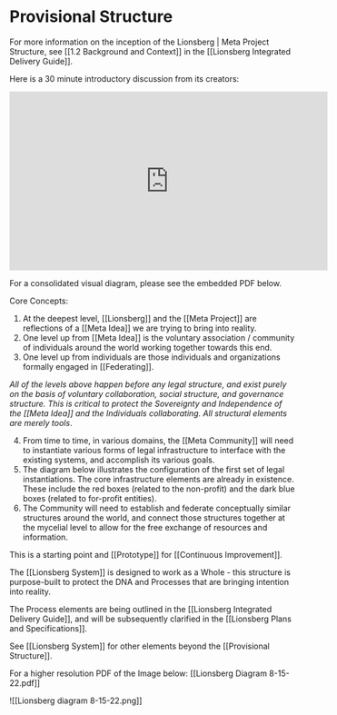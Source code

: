 # Provisional Structure 

For more information on the inception of the Lionsberg | Meta Project Structure, see [[1.2 Background and Context]] in the [[Lionsberg Integrated Delivery Guide]]. 

Here is a 30 minute introductory discussion from its creators:

<div style="text-align:center"><iframe width="560" height="315" src="https://www.youtube.com/embed/F5MAh4T15_s" title="YouTube video player" frameborder="0" allow="accelerometer; autoplay; clipboard-write; encrypted-media; gyroscope; picture-in-picture" allowfullscreen></iframe></div>

For a consolidated visual diagram, please see the embedded PDF below. 

Core Concepts: 
1. At the deepest level, [[Lionsberg]] and the [[Meta Project]] are reflections of a [[Meta Idea]] we are trying to bring into reality.  
2. One level up from [[Meta Idea]] is the voluntary association / community of individuals around the world working together towards this end.  
3. One level up from individuals are those individuals and organizations formally engaged in [[Federating]].    

_All of the levels above happen before any legal structure, and exist purely on the basis of voluntary collaboration, social structure, and governance structure. This is critical to protect the Sovereignty and Independence of the [[Meta Idea]] and the Individuals collaborating. All structural elements are merely tools_. 

4. From time to time, in various domains, the [[Meta Community]] will need to instantiate various forms of legal infrastructure to interface with the existing systems, and accomplish its various goals.  
5. The diagram below illustrates the configuration of the first set of legal instantiations. The core infrastructure elements are already in existence. These include the red boxes (related to the non-profit) and the dark blue boxes (related to for-profit entities).  
6. The Community will need to establish and federate conceptually similar structures around the world, and connect those structures together at the mycelial level to allow for the free exchange of resources and information.  

This is a starting point and [[Prototype]] for [[Continuous Improvement]].  

The [[Lionsberg System]] is designed to work as a Whole - this structure is purpose-built to protect the DNA and Processes that are bringing intention into reality. 

The Process elements are being outlined in the [[Lionsberg Integrated Delivery Guide]], and will be subsequently clarified in the [[Lionsberg Plans and Specifications]].  

See [[Lionsberg System]] for other elements beyond the [[Provisional Structure]].  

For a higher resolution PDF of the Image below: [[Lionsberg Diagram 8-15-22.pdf]] 

![[Lionsberg diagram 8-15-22.png]] 